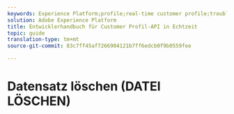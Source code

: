 ```yaml
---
keywords: Experience Platform;profile;real-time customer profile;troubleshooting;API
solution: Adobe Experience Platform
title: Entwicklerhandbuch für Customer Profil-API in Echtzeit
topic: guide
translation-type: tm+mt
source-git-commit: 83c7ff45af7266904121b7ff6edcb0f9b0559fee

---
```



# Datensatz löschen (DATEI LÖSCHEN)
